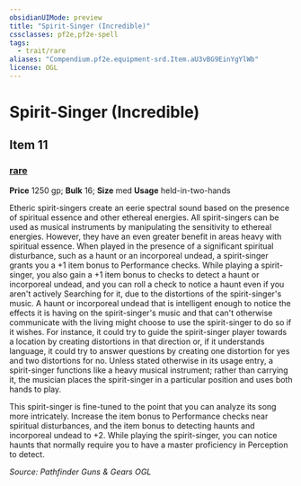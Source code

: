 ```yaml
---
obsidianUIMode: preview
title: "Spirit-Singer (Incredible)"
cssclasses: pf2e,pf2e-spell
tags:
  - trait/rare
aliases: "Compendium.pf2e.equipment-srd.Item.aU3vBG9EinYgYlWb"
license: OGL
---
```

# Spirit-Singer (Incredible)
## Item 11
### [rare](rare.md "Rare Rarity Trait")


**Price** 1250 gp; 
**Bulk** 16; **Size** med
**Usage** held-in-two-hands

Etheric spirit-singers create an eerie spectral sound based on the presence of spiritual essence and other ethereal energies. All spirit-singers can be used as musical instruments by manipulating the sensitivity to ethereal energies. However, they have an even greater benefit in areas heavy with spiritual essence. When played in the presence of a significant spiritual disturbance, such as a haunt or an incorporeal undead, a spirit-singer grants you a +1 item bonus to Performance checks. While playing a spirit-singer, you also gain a +1 item bonus to checks to detect a haunt or incorporeal undead, and you can roll a check to notice a haunt even if you aren't actively Searching for it, due to the distortions of the spirit-singer's music. A haunt or incorporeal undead that is intelligent enough to notice the effects it is having on the spirit-singer's music and that can't otherwise communicate with the living might choose to use the spirit-singer to do so if it wishes. For instance, it could try to guide the spirit-singer player towards a location by creating distortions in that direction or, if it understands language, it could try to answer questions by creating one distortion for yes and two distortions for no. Unless stated otherwise in its usage entry, a spirit-singer functions like a heavy musical instrument; rather than carrying it, the musician places the spirit-singer in a particular position and uses both hands to play.

This spirit-singer is fine-tuned to the point that you can analyze its song more intricately. Increase the item bonus to Performance checks near spiritual disturbances, and the item bonus to detecting haunts and incorporeal undead to +2. While playing the spirit-singer, you can notice haunts that normally require you to have a master proficiency in Perception to detect.

*Source: Pathfinder Guns & Gears*
*OGL*